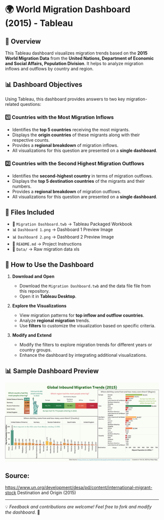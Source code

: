 # 🌍 World Migration Dashboard (2015) - Tableau

## 📌 Overview
This Tableau dashboard visualizes migration trends based on the **2015 World Migration Data** from the **United Nations, Department of Economic and Social Affairs, Population Division**. It helps to analyze migration inflows and outflows by country and region.

## 📊 Dashboard Objectives
Using Tableau, this dashboard provides answers to two key migration-related questions:

### **1️⃣ Countries with the Most Migration Inflows**
- Identifies the **top 5 countries** receiving the most migrants.
- Displays the **origin countries** of these migrants along with their respective counts.
- Provides a **regional breakdown** of migration inflows.
- All visualizations for this question are presented on a **single dashboard**.

### **2️⃣ Countries with the Second Highest Migration Outflows**
- Identifies the **second-highest country** in terms of migration outflows.
- Displays the **top 5 destination countries** of the migrants and their numbers.
- Provides a **regional breakdown** of migration outflows.
- All visualizations for this question are presented on a **single dashboard**.

## 📂 Files Included
- 📄 `Migration Dashboard.twb` → Tableau Packaged Workbook
- 📊 `Dashboard 1.png` → Dashboard 1 Preview Image
- 📊 `Dashboard 2.png` → Dashboard 2 Preview Image
- 📄 `README.md` → Project Instructions
- 📂 `Data/` → Raw migration data xls 

## 🚀 How to Use the Dashboard
1. **Download and Open**
   - Download the `Migration Dashboard.twb` and the data file file from this repository.
   - Open it in **Tableau Desktop**.

2. **Explore the Visualizations**
   - View migration patterns for **top inflow and outflow countries**.
   - Analyze **regional migration** trends.
   - Use **filters** to customize the visualization based on specific criteria.

3. **Modify and Extend**
   - Modify the filters to explore migration trends for different years or country groups.
   - Enhance the dashboard by integrating additional visualizations.

## 📊 Sample Dashboard Preview
![Dashboard Preview](https://github.com/Vid2501/Tableau/blob/main/World%20Migration/Dashboard%201.png?raw=true)

## Source:
https://www.un.org/development/desa/pd/content/international-migrant-stock
Destination and Origin (2015)

---
💡 *Feedback and contributions are welcome! Feel free to fork and modify the dashboard.* 🚀
